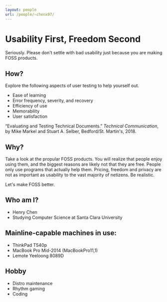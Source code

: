```yaml
---
layout: people
url: /people/~chenx97/
---
```


Usability First, Freedom Second
===============================

Seriously. Please don't settle with bad usability just because you are making
FOSS products.

How?
----

Explore the following aspects of user testing to help yourself out.

- Ease of learning
- Error frequency, severity, and recovery
- Efficiency of use
- Memorability
- User satisfaction

“Evaluating and Testing Technical Documents.” _Technical Communication_, by Mike Markel and Stuart A. Selber, Bedford/St. Martin's, 2018.

Why?
----

Take a look at the propular FOSS products. You will realize that people enjoy
using them, and the biggest reasons are likely not that they are free. People
only use programs that actually help them. Pricing, freedom and privacy are not
as important as usability to the vast majority of netizens. Be realistic.

Let's make FOSS better.

Who am I?
---------

- Henry Chen
- Studying Computer Science at Santa Clara University

Mainline-capable machines in use:
---------------------------------

- ThinkPad T540p
- MacBook Pro Mid-2014 (MacBookPro11,1)
- Lemote Yeeloong 8089D

Hobby
-----

- Distro maintenance
- Rhythm gaming
- Coding
